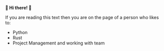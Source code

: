 **🌟 Hi there! 👋**

If you are reading this text then you are on the page of a person who likes to:
* Python
* Rust
* Project Management and working with team
